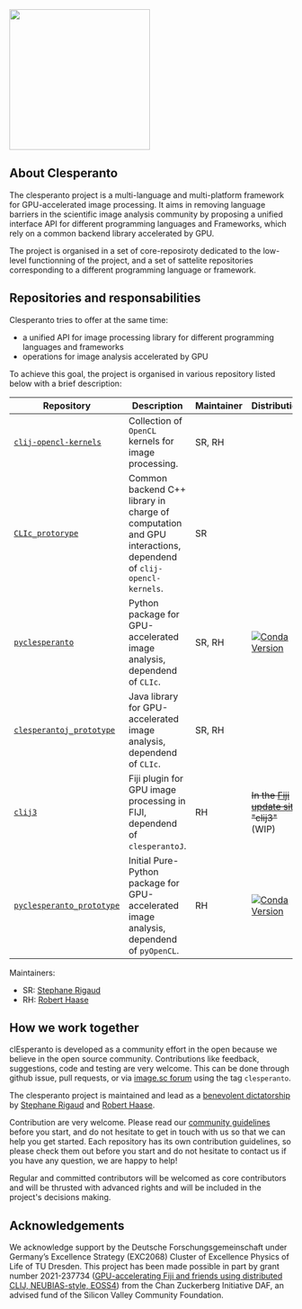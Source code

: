 <img src="https://clesperanto.github.io/images/cle_logo.png" width="250" align="center">

## About Clesperanto

The clesperanto project is a multi-language and multi-platform framework for GPU-accelerated image processing. It aims in removing language barriers in the scientific image analysis community by proposing a unified interface API for different programming languages and Frameworks, which rely on a common backend library accelerated by GPU.

The project is organised in a set of core-reposiroty dedicated to the low-level functionning of the project, and a set of sattelite repositories corresponding to a different programming language or framework.


## Repositories and responsabilities

Clesperanto tries to offer at the same time:
- a unified API for image processing library for different programming languages and frameworks
- operations for image analysis accelerated by GPU

To achieve this goal, the project is organised in various repository listed below with a brief description:

| Repository                                                                          | Description                                                                                                     | Maintainer  | Distribution                                                                        |
| ------------------------------------------------------------------------------------| ----------------------------------------------------------------------------------------------------------------| ------------| ----------------------------------------------------------------------------------- |
| [`clij-opencl-kernels`](https://github.com/clEsperanto/clij-opencl-kernels)         | Collection of `OpenCL` kernels for image processing.                                                             | SR, RH      |   |
| [`CLIc_protorype`](https://github.com/clEsperanto/CLIc_prototype)                   | Common backend C++ library in charge of computation and GPU interactions, dependend of `clij-opencl-kernels`.   | SR          |   |
| [`pyclesperanto`](https://github.com/clEsperanto/pyclesperanto)                     | Python package for GPU-accelerated image analysis, dependend of `CLIc`.                                         | SR, RH      | [![Conda Version](https://img.shields.io/conda/vn/conda-forge/pyclesperanto.svg)](https://anaconda.org/conda-forge/pyclesperanto) |
| [`clesperantoj_prototype`](https://github.com/clEsperanto/clesperantoj_prototype)   | Java library for GPU-accelerated image analysis, dependend of `CLIc`.                                           | SR, RH      |   |
| [`clij3`](https://github.com/clEsperanto/clij3)                                     | Fiji plugin for GPU image processing in FIJI, dependend of `clesperantoJ`.                                      | RH          | ~~In the [Fiji update site](https://imagej.net/update-sites/) "clij3"~~ (WIP) |
| [`pyclesperanto_prototype`](https://github.com/clEsperanto/pyclesperanto_prototype) | Initial Pure-Python package for GPU-accelerated image analysis, dependend of `pyOpenCL`.                                | RH          | [![Conda Version](https://img.shields.io/conda/vn/conda-forge/pyclesperanto-prototype.svg)](https://anaconda.org/conda-forge/pyclesperanto-prototype) |

Maintainers:
- SR: [Stephane Rigaud](https://github.com/strigaud)
- RH: [Robert Haase](https://github.com/haesleinhuepf)

## How we work together

clEsperanto is developed as a community effort in the open because we believe in the open source community. Contributions like feedback, suggestions, code and testing are very welcome. This can be done through github issue, pull requests, or via [image.sc forum](https://forum.image.sc/) using the tag `clesperanto`.

The clesperanto project is maintained and lead as a [benevolent dictatorship](http://oss-watch.ac.uk/resources/benevolentdictatorgovernancemodel) by [Stephane Rigaud](https://github.com/strigaud) and [Robert Haase](https://github.com/haesleinhuepf).

Contribution are very welcome. Please read our [community guidelines](./code_of_conduct.md) before you start, and do not hesitate to get in touch with us so that we can help you get started. Each repository has its own contribution guidelines, so please check them out before you start and do not hesitate to contact us if you have any question, we are happy to help!

Regular and committed contributors will be welcomed as core contributors and will be thrusted with advanced rights and will be included in the project's decisions making.

## Acknowledgements

We acknowledge support by the Deutsche Forschungsgemeinschaft under Germany’s Excellence Strategy (EXC2068) Cluster of Excellence Physics of Life of TU Dresden.
This project has been made possible in part by grant number 2021-237734 ([GPU-accelerating Fiji and friends using distributed CLIJ, NEUBIAS-style, EOSS4](https://chanzuckerberg.com/eoss/proposals/gpu-accelerating-fiji-and-friends-using-distributed-clij-neubias-style/)) from the Chan Zuckerberg Initiative DAF, an advised fund of the Silicon Valley Community Foundation.

